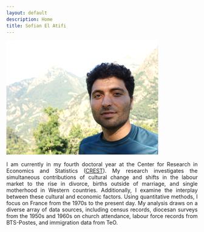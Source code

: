 ```yaml
---
layout: default
description: Home
title: Sofian El Atifi
---
```


<img src="/sofian.jpg" alt="Sofian EL ATIFI" width="400" height="300">

<div style="text-align: justify"> 

<p> I am currently in my fourth doctoral year at the Center for Research in Economics and Statistics (<a href = "https://crest.science/user/sofian-el-atifi/">CREST</a>). My research investigates the simultaneous contributions of cultural change and shifts in the labour market to the rise in divorce, births outside of marriage, and single motherhood in Western countries. Additionally, I examine the interplay between these cultural and economic factors. Using quantitative methods, I focus on France from the 1970s to the present day. My analysis draws on a diverse array of data sources, including census records, diocesan surveys from the 1950s and 1960s on church attendance, labour force records from BTS-Postes, and immigration data from TeO. </p>

</div>
